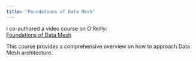```yaml
---
title: "Foundations of Data Mesh"
---
```


I co-authored a video course on O’Reilly:  
[Foundations of Data Mesh](https://www.oreilly.com/library/view/foundations-of-data/0636920971191/)

This course provides a comprehensive overview on how to approach Data Mesh architecture.
